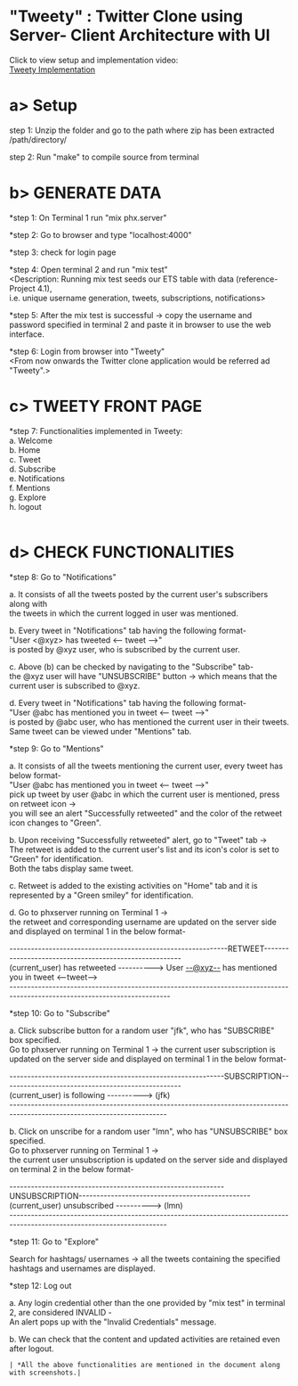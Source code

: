 # "Tweety" : Twitter Clone using Server- Client Architecture with UI <br />

 Click to view setup and implementation video: <br />
 <a href= "https://youtu.be/F59tYGdZaIg" target= "_blank"> Tweety Implementation </a>
 <br />

a> Setup <br />
   =====

 step 1: Unzip the folder and go to the path where zip has been extracted /path/directory/  <br />

 step 2: Run "make" to compile source from terminal <br />

b> GENERATE DATA <br />
   =============
 
 *step 1: On Terminal 1 run "mix phx.server" <br />

 *step 2: Go to browser and type "localhost:4000" <br />

 *step 3: check for login page <br />

 *step 4: Open terminal 2 and run "mix test"  <br />
 <Description: Running mix test seeds our ETS table with data (reference- Project 4.1),  <br />
 i.e. unique username generation, tweets, subscriptions, notifications> <br />

 *step 5: After the mix test is successful -> copy the username and password specified in terminal 2 and paste it in browser to use the web interface. <br />

 *step 6: Login from browser into "Tweety"  <br />
 <From now onwards the Twitter clone application would be referred ad "Tweety".> <br />


c> TWEETY FRONT PAGE  <br />
   =================

 *step 7: Functionalities implemented in Tweety: <br />
 a. Welcome <current user> <br />
 b. Home <br />
 c. Tweet <br />
 d. Subscribe <br />
 e. Notifications <br />
 f. Mentions <br />
 g. Explore <br />
 h. logout <br />
 <Provided detailed description of functionalities and tweet format in document.> <br />


d> CHECK FUNCTIONALITIES <br />
   =====================

 *step 8: Go to "Notifications" <br />

 a. It consists of all the tweets posted by the current user's subscribers along with <br />
 the tweets in which the current logged in user was mentioned. <br />

 b. Every tweet in "Notifications" tab having the following format- <br />
 "User <@xyz> has tweeted <-- tweet -->"  <br />
 is posted by @xyz user, who is subscribed by the current user. <br />

 c. Above (b) can be checked by navigating to the "Subscribe" tab- <br />
 the @xyz user will have "UNSUBSCRIBE" button -> which means that the current user is subscribed to @xyz. <br />

 d. Every tweet in "Notifications" tab having the following format- <br />
 "User @abc has mentioned you in tweet <-- tweet -->" <br />
 is posted by @abc user, who has mentioned the current user in their tweets. <br />
 Same tweet can be viewed under "Mentions" tab. <br />

 *step 9: Go to "Mentions" <br />

 a. It consists of all the tweets mentioning the current user, every tweet has below format- <br />
 "User @abc has mentioned you in tweet <-- tweet -->" <br />
 pick up tweet by user @abc in which the current user is mentioned, press on retweet icon <placed towards left side of every tweet> -> <br />
 you will see an alert "Successfully retweeted" and the color of the retweet icon changes to "Green". <br />

 b. Upon receiving "Successfully retweeted" alert, go to "Tweet" tab -> <br />
 The retweet is added to the current user's list and its icon's color is set to "Green" for identification. <br />
 Both the tabs display same tweet. <It can be cross checked> <br />

 c. Retweet is added to the existing activities on "Home" tab and it is represented by a "Green smiley" for identification. <It can be cross checked> <br />

 d. Go to phxserver running on Terminal 1 ->  <br />
 the retweet and corresponding username are updated on the server side and displayed on terminal 1 in the below format- <br />

 -------------------------------------------------------------RETWEET-------------------------------------------------------  <br />
 (current_user) has retweeted ----------> User <--@xyz--> has mentioned you in tweet <--tweet-->  							 <br />
 ---------------------------------------------------------------------------------------------------------------------------  <br />

 *step 10: Go to "Subscribe" <br />

 a. Click subscribe button for a random user "jfk", who has "SUBSCRIBE" box specified. <br />
 Go to phxserver running on Terminal 1 -> 
 the current user subscription is updated on the server side and displayed on terminal 1 in the below format- <br />

 ------------------------------------------------------------SUBSCRIPTION--------------------------------------------------   <br />
 (current_user) is following ----------> (jfk)																				 <br />
 --------------------------------------------------------------------------------------------------------------------------	 <br />

 b. Click on unscribe for a random user "lmn", who has "UNSUBSCRIBE" box specified. <br />
 Go to phxserver running on Terminal 1 -> <br />
 the current user unsubscription is updated on the server side and displayed on terminal 2 in the below format- <br />

 ------------------------------------------------------------UNSUBSCRIPTION------------------------------------------------	<br />
 (current_user) unsubscribed ----------> (lmn)																				<br />
 --------------------------------------------------------------------------------------------------------------------------	<br />

 *step 11: Go to "Explore" <br />

 Search for hashtags/ usernames -> all the tweets containing the specified hashtags and usernames are displayed.        <br />

 *step 12: Log out   <br />

 a. Any login credential other than the one provided by "mix test" in terminal 2, are considered INVALID -           <br />
 An alert pops up with the "Invalid Credentials" message. <br />

 b. We can check that the content and updated activities are retained even after logout. <It can be cross checked> <br />

  ````````````````````````````````````````````````````````````````````````````````````````````````````````` 
 | *All the above functionalities are mentioned in the document along with screenshots.|                    
  ````````````````````````````````````````````````````````````````````````````````````````````````````````` 




